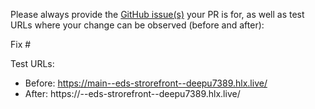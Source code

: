 Please always provide the [GitHub issue(s)](../issues) your PR is for, as well as test URLs where your change can be observed (before and after):

Fix #<gh-issue-id>

Test URLs:
- Before: https://main--eds-strorefront--deepu7389.hlx.live/
- After: https://<branch>--eds-strorefront--deepu7389.hlx.live/
